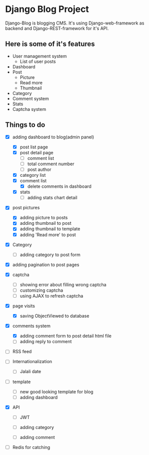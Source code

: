 
# Django Blog Project

Django-Blog is blogging CMS. It's using Django-web-framework as backend and Django-REST-framework for it's API.

## Here is some of it's features

- User management system
  - List of user posts
- Dashboard
- Post
  - Picture
  - Read more
  - Thumbnail
- Category
- Comment system
- Stats
- Captcha system

## Things to do

- [x] adding dashboard to blog(admin panel)
  - [X] post list page
  - [X] post detail page
    - [ ] comment list
    - [ ] total comment number
    - [ ] post author
  - [X] category list
  - [X] comment list
    - [X] delete comments in dashboard
  - [X] stats
    - [ ] adding stats chart detail

- [X] post pictures
  - [x] adding picture to posts
  - [X] adding thumbnail to post
  - [X] adding thumbnail to template
  - [X] adding 'Read more' to post

- [X] Category
  - [ ] adding category to post form

- [x] adding pagination to post pages

- [x] captcha
  - [ ] showing error about filling wrong captcha
  - [ ] customizing captcha
  - [ ] using AJAX to refresh captcha

- [X] page visits
  - [X] saving ObjectViewed to database

- [x] comments system
  - [x] adding comment form to post detail html file
  - [ ] adding reply to comment

- [ ] RSS feed

- [ ] Internationalization
  - [ ] Jalali date

- [ ] template
  - [ ] new good looking template for blog
  - [ ] adding dashboard

- [x] API
  - [ ] JWT
  - [ ] adding category
  - [ ] adding comment


- [ ] Redis for catching
